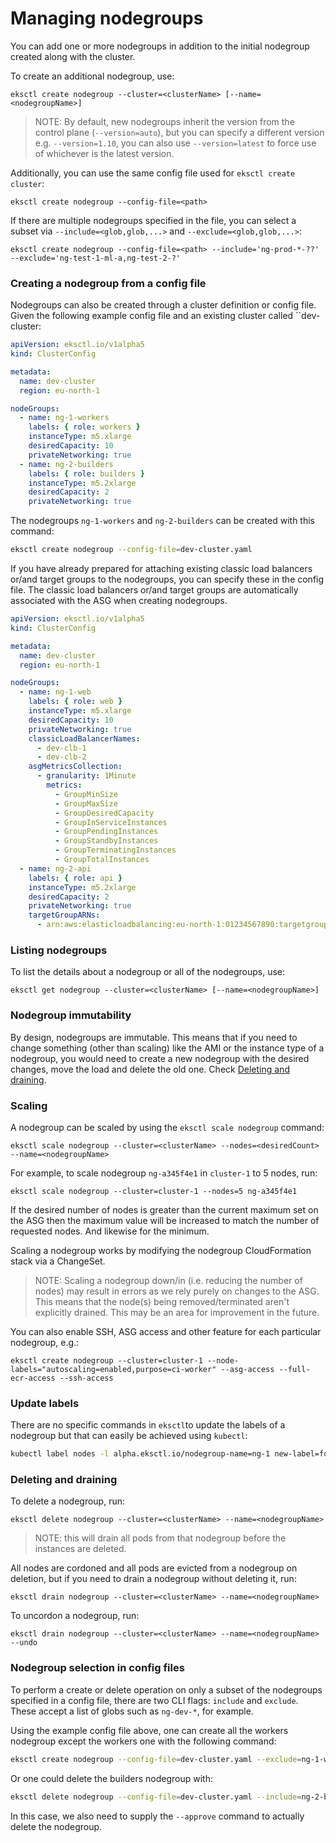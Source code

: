 # Managing nodegroups

You can add one or more nodegroups in addition to the initial nodegroup created along with the cluster.

To create an additional nodegroup, use:

```
eksctl create nodegroup --cluster=<clusterName> [--name=<nodegroupName>]
```

> NOTE: By default, new nodegroups inherit the version from the control plane (`--version=auto`), but you can specify a different
> version e.g. `--version=1.10`, you can also use `--version=latest` to force use of whichever is the latest version.

Additionally, you can use the same config file used for `eksctl create cluster`:

```
eksctl create nodegroup --config-file=<path>
```

If there are multiple nodegroups specified in the file, you can select
a subset via `--include=<glob,glob,...>` and `--exclude=<glob,glob,...>`:

```
eksctl create nodegroup --config-file=<path> --include='ng-prod-*-??' --exclude='ng-test-1-ml-a,ng-test-2-?'
```

### Creating a nodegroup from a config file

Nodegroups can also be created through a cluster definition or config file. Given the following example config file
and an existing cluster called ``dev-cluster:

```yaml
apiVersion: eksctl.io/v1alpha5
kind: ClusterConfig

metadata:
  name: dev-cluster
  region: eu-north-1

nodeGroups:
  - name: ng-1-workers
    labels: { role: workers }
    instanceType: m5.xlarge
    desiredCapacity: 10
    privateNetworking: true
  - name: ng-2-builders
    labels: { role: builders }
    instanceType: m5.2xlarge
    desiredCapacity: 2
    privateNetworking: true
```

The nodegroups `ng-1-workers` and `ng-2-builders` can be created with this command:

```bash
eksctl create nodegroup --config-file=dev-cluster.yaml
```

If you have already prepared for attaching existing classic load balancers or/and target groups to the nodegroups,
you can specify these in the config file. The classic load balancers or/and target groups are automatically associated with the ASG when creating nodegroups.

```yaml
apiVersion: eksctl.io/v1alpha5
kind: ClusterConfig

metadata:
  name: dev-cluster
  region: eu-north-1

nodeGroups:
  - name: ng-1-web
    labels: { role: web }
    instanceType: m5.xlarge
    desiredCapacity: 10
    privateNetworking: true
    classicLoadBalancerNames:
      - dev-clb-1
      - dev-clb-2
    asgMetricsCollection:
      - granularity: 1Minute
        metrics:
          - GroupMinSize
          - GroupMaxSize
          - GroupDesiredCapacity
          - GroupInServiceInstances
          - GroupPendingInstances
          - GroupStandbyInstances
          - GroupTerminatingInstances
          - GroupTotalInstances
  - name: ng-2-api
    labels: { role: api }
    instanceType: m5.2xlarge
    desiredCapacity: 2
    privateNetworking: true
    targetGroupARNs:
      - arn:aws:elasticloadbalancing:eu-north-1:01234567890:targetgroup/dev-target-group-1/abcdef0123456789
```

### Listing nodegroups

To list the details about a nodegroup or all of the nodegroups, use:

```
eksctl get nodegroup --cluster=<clusterName> [--name=<nodegroupName>]
```

### Nodegroup immutability

By design, nodegroups are immutable. This means that if you need to change something (other than scaling) like the
AMI or the instance type of a nodegroup, you would need to create a new nodegroup with the desired changes, move the
load and delete the old one. Check [Deleting and draining](#deleting-and-draining).

### Scaling

A nodegroup can be scaled by using the `eksctl scale nodegroup` command:

```
eksctl scale nodegroup --cluster=<clusterName> --nodes=<desiredCount> --name=<nodegroupName>
```

For example, to scale nodegroup `ng-a345f4e1` in `cluster-1` to 5 nodes, run:

```
eksctl scale nodegroup --cluster=cluster-1 --nodes=5 ng-a345f4e1
```

If the desired number of nodes is greater than the current maximum set on the ASG then the maximum value will be increased to match the number of requested nodes. And likewise for the minimum.

Scaling a nodegroup works by modifying the nodegroup CloudFormation stack via a ChangeSet.

> NOTE: Scaling a nodegroup down/in (i.e. reducing the number of nodes) may result in errors as we rely purely on changes to the ASG. This means that the node(s) being removed/terminated aren't explicitly drained. This may be an area for improvement in the future.

You can also enable SSH, ASG access and other feature for each particular nodegroup, e.g.:

```
eksctl create nodegroup --cluster=cluster-1 --node-labels="autoscaling=enabled,purpose=ci-worker" --asg-access --full-ecr-access --ssh-access
```

### Update labels

There are no specific commands in `eksctl`to update the labels of a nodegroup but that can easily be achieved using
`kubectl`:

```bash
kubectl label nodes -l alpha.eksctl.io/nodegroup-name=ng-1 new-label=foo
```

### Deleting and draining

To delete a nodegroup, run:

```
eksctl delete nodegroup --cluster=<clusterName> --name=<nodegroupName>
```

> NOTE: this will drain all pods from that nodegroup before the instances are deleted.

All nodes are cordoned and all pods are evicted from a nodegroup on deletion,
but if you need to drain a nodegroup without deleting it, run:

```
eksctl drain nodegroup --cluster=<clusterName> --name=<nodegroupName>
```

To uncordon a nodegroup, run:

```
eksctl drain nodegroup --cluster=<clusterName> --name=<nodegroupName> --undo
```

### Nodegroup selection in config files

To perform a create or delete operation on only a subset of the nodegroups specified in a config file, there are two
CLI flags: `include` and `exclude`. These accept a list of globs such as `ng-dev-*`, for example.

Using the example config file above, one can create all the workers nodegroup except the workers one with the following
command:

```bash
eksctl create nodegroup --config-file=dev-cluster.yaml --exclude=ng-1-workers
```

Or one could delete the builders nodegroup with:

```bash
eksctl delete nodegroup --config-file=dev-cluster.yaml --include=ng-2-builders --approve
```

In this case, we also need to supply the `--approve` command to actually delete the nodegroup.
